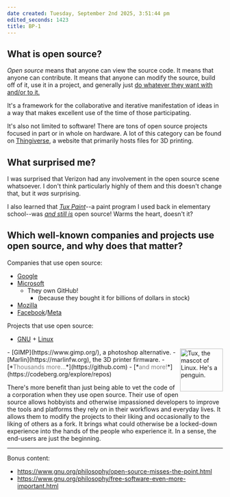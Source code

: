 ```yaml
---
date created: Tuesday, September 2nd 2025, 3:51:44 pm
edited_seconds: 1423
title: BP-1
---
```

## What is open source?
*Open source* means that anyone can view the source code. It means that anyone can contribute. It means that anyone can modify the source, build off of it, use it in a project, and generally just <u>do whatever they want with and/or to it.</u>

It's a framework for the collaborative and iterative manifestation of ideas in a way that makes excellent use of the time of those participating.

It's also not limited to software! There are tons of open source projects focused in part or in whole on hardware. A lot of this category can be found on [Thingiverse](https://thingiverse.com), a website that primarily hosts files for 3D printing.
## What surprised me?
I was surprised that Verizon had any involvement in the open source scene whatsoever. I don't think particularly highly of them and this doesn't change that, but it *was* surprising.

I also learned that *[Tux Paint](https://tuxpaint.org/)*--a paint program I used back in elementary school--was <u>*and still is*</u> open source! Warms the heart, doesn't it?
## Which well-known companies and projects use open source, and why does that matter?
Companies that use open source:
- [Google](https://opensource.google/)
- [Microsoft](https://opensource.microsoft.com/)
	- They own GitHub!
		- (because they bought it for billions of dollars in stock)
- [Mozilla](https://github.com/mozilla)
- [Facebook](https://opensource.fb.com/)/[Meta](https://github.com/facebook)

Projects that use open source:
  - [GNU](https://en.wikipedia.org/wiki/GNU) + [Linux](https://en.wikipedia.org/wiki/Linux)
   <img alt="Tux, the mascot of Linux. He's a penguin." src="https://upload.wikimedia.org/wikipedia/commons/3/35/Tux.svg" width="100" align="right">
  - [GIMP](https://www.gimp.org/), a photoshop alternative.
  - [Marlin](https://marlinfw.org), the 3D printer firmware.
  - [*<font color="#7f7f7f">Thousands more...</font>*](https://github.com)
	- [*<font color="#7f7f7f">and more!</font>*](https://codeberg.org/explore/repos)

There's more benefit than just being able to vet the code of a corporation when they use open source. Their use of open source allows hobbyists and otherwise impassioned developers to improve the tools and platforms they rely on in their workflows and everyday lives. It allows them to modify the projects to their liking and occasionally to the liking of others as a fork. It brings what could otherwise be a locked-down experience into the hands of the people who experience it. In a sense, the end-users are just the beginning.
- - -
Bonus content:
- https://www.gnu.org/philosophy/open-source-misses-the-point.html
- https://www.gnu.org/philosophy/free-software-even-more-important.html